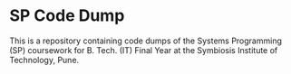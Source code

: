 # SP Code Dump

This is a repository containing code dumps of the Systems Programming (SP) coursework for B. Tech. (IT) Final Year at the Symbiosis Institute of Technology, Pune.
